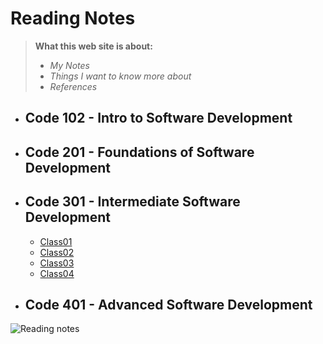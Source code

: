 # Reading Notes
>  **What this web site is about:**
> - *My Notes*
> - *Things I want to know more about*
> - *References* 

* ## Code 102 - Intro to Software Development
* ## Code 201 - Foundations of Software Development

* ## Code 301 - Intermediate Software Development
   * [Class01](./Read-classes/class01.md) 
   * [Class02](./Read-classes/class02.md)
   * [Class03](./Read-classes/class03.md)
   * [Class04](./Read-classes/class04.md)
* ## Code 401 - Advanced Software Development

![Reading notes](https://static5.depositphotos.com/1040758/459/i/950/depositphotos_4597179-stock-photo-sticky-note.jpg)

